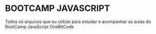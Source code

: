  # BOOTCAMP JAVASCRIPT

 Todos os arquivos que eu utilizei para estudar e acompanhar as aulas do BootCamp JavaScript OneBitCode








	
	
